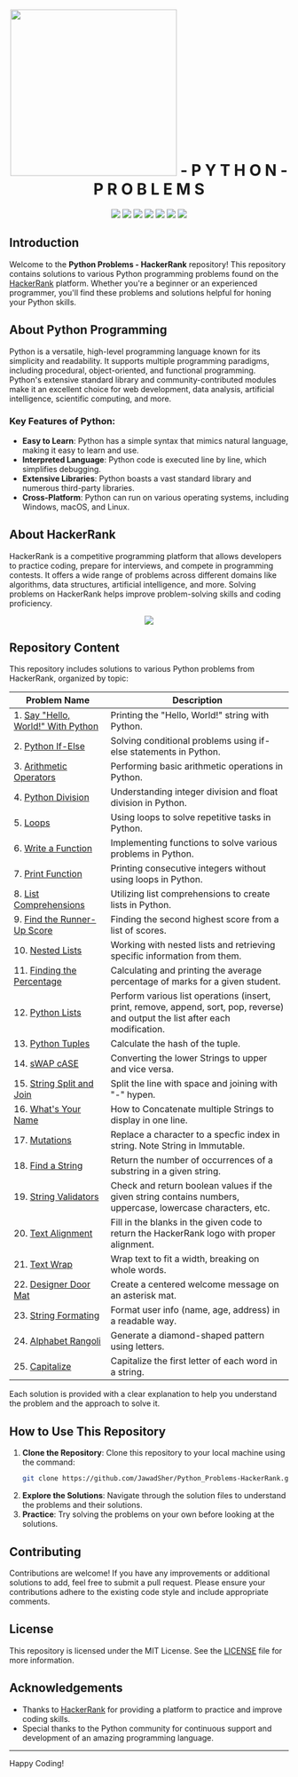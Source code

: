 <h1 align='center'>
    <img width='300px' src='https://www.hackerrank.com/wp-content/uploads/2018/08/hackerrank_logo.png'>
    - P Y T H O N - P R O B L E M S
</h1>

<div align="center">
    <img src="https://img.shields.io/badge/Problems%20Solved-11-brightgreen?style=flat-square">
    <img src="https://img.shields.io/github/contributors/JawadSher/Python_Problems-HackerRank?style=flat-square">
    <img src="https://img.shields.io/github/repo-size/JawadSher/Python_Problems-HackerRank?style=flat-square">
    <img src="https://img.shields.io/github/license/JawadSher/Python_Problems-HackerRank?style=flat-square">
    <img src="https://img.shields.io/github/stars/JawadSher/Python_Problems-HackerRank?style=flat-square">
    <img src="https://komarev.com/ghpvc/?username=JawadSher&label=Views&color=blueviolet&style=flat-square">
    <img src="https://img.shields.io/github/forks/JawadSher/Python_Problems-HackerRank?style=flat-square">
</div>


## Introduction
Welcome to the **Python Problems - HackerRank** repository! This repository contains solutions to various Python programming problems found on the [HackerRank](https://www.hackerrank.com/) platform. Whether you're a beginner or an experienced programmer, you'll find these problems and solutions helpful for honing your Python skills.

## About Python Programming
Python is a versatile, high-level programming language known for its simplicity and readability. It supports multiple programming paradigms, including procedural, object-oriented, and functional programming. Python's extensive standard library and community-contributed modules make it an excellent choice for web development, data analysis, artificial intelligence, scientific computing, and more.

### Key Features of Python:
- **Easy to Learn**: Python has a simple syntax that mimics natural language, making it easy to learn and use.
- **Interpreted Language**: Python code is executed line by line, which simplifies debugging.
- **Extensive Libraries**: Python boasts a vast standard library and numerous third-party libraries.
- **Cross-Platform**: Python can run on various operating systems, including Windows, macOS, and Linux.

## About HackerRank
HackerRank is a competitive programming platform that allows developers to practice coding, prepare for interviews, and compete in programming contests. It offers a wide range of problems across different domains like algorithms, data structures, artificial intelligence, and more. Solving problems on HackerRank helps improve problem-solving skills and coding proficiency.
<p align='center'><img src='https://cdn.dribbble.com/users/1771471/screenshots/14108349/media/0d446f06dbc6f204fdcb138902df65c9.gif'></p>

## Repository Content
This repository includes solutions to various Python problems from HackerRank, organized by topic:

| Problem Name | Description |
|---|---|
| 1. [Say "Hello, World!" With Python](https://github.com/JawadSher/Python_Problems-HackerRank/tree/main/1%20-%20Say%20%22Hello%2C%20World%21%22%20With%20Python) | Printing the "Hello, World!" string with Python. |
| 2. [Python If-Else](https://github.com/JawadSher/Python_Problems-HackerRank/tree/main/2%20-%20Python%20If-Else) | Solving conditional problems using if-else statements in Python. |
| 3. [Arithmetic Operators](https://github.com/JawadSher/Python_Problems-HackerRank/tree/main/3%20-%20Arithmetic%20Operators) | Performing basic arithmetic operations in Python. |
| 4. [Python Division](https://github.com/JawadSher/Python_Problems-HackerRank/tree/main/4%20-%20Python%20Division) | Understanding integer division and float division in Python. |
| 5. [Loops](https://github.com/JawadSher/Python_Problems-HackerRank/tree/main/5%20-%20Loops) | Using loops to solve repetitive tasks in Python. |
| 6. [Write a Function](https://github.com/JawadSher/Python_Problems-HackerRank/tree/main/6%20-%20Write%20a%20Function) | Implementing functions to solve various problems in Python. |
| 7. [Print Function](https://github.com/JawadSher/Python_Problems-HackerRank/tree/main/7%20-%20Print%20Function) | Printing consecutive integers without using loops in Python. |
| 8. [List Comprehensions](https://github.com/JawadSher/Python_Problems-HackerRank/tree/main/8%20-%20List%20Comprehensions) | Utilizing list comprehensions to create lists in Python. |
| 9. [Find the Runner-Up Score](https://github.com/JawadSher/Python_Problems-HackerRank/tree/main/9%20-%20Find%20the%20Runner-Up%20Score) | Finding the second highest score from a list of scores. |
| 10. [Nested Lists](https://github.com/JawadSher/Python_Problems-HackerRank/tree/main/10%20-%20Nested%20Lists) | Working with nested lists and retrieving specific information from them. |
| 11. [Finding the Percentage](https://github.com/JawadSher/Python_Problems-HackerRank/tree/main/11%20-%20Finding%20the%20Percentage) | Calculating and printing the average percentage of marks for a given student. |
| 12. [Python Lists](https://github.com/JawadSher/Python_Problems-HackerRank/tree/main/12%20-%20Python%20%20Lists) | Perform various list operations (insert, print, remove, append, sort, pop, reverse) and output the list after each modification. |
| 13. [Python Tuples](https://github.com/JawadSher/Python_Problems-HackerRank/tree/main/13%20-%20Python%20Tuples) | Calculate the hash of the tuple. |
| 14. [sWAP cASE](https://github.com/JawadSher/Python_Problems-HackerRank/tree/main/14%20-%20sWAP%20cASE) | Converting the lower Strings to upper and vice versa. |
| 15. [String Split and Join](https://github.com/JawadSher/Python_Problems-HackerRank/tree/main/15%20-%20String%20Split%20and%20Join) | Split the line with space and joining with "-" hypen. |
| 16. [What's Your Name](https://github.com/JawadSher/Python_Problems-HackerRank/tree/main/16%20-%20What's%20Your%20Name) | How to Concatenate multiple Strings to display in one line. |
| 17. [Mutations](https://github.com/JawadSher/Python_Problems-HackerRank/tree/main/17%20-%20Mutations) | Replace a character to a specfic index in string. Note String in Immutable. |
| 18. [Find a String](https://github.com/JawadSher/Python_Problems-HackerRank/tree/main/18%20-%20Find%20a%20String) | Return the number of occurrences of a substring in a given string. |
| 19. [String Validators](https://github.com/JawadSher/Python_Problems-HackerRank/tree/main/19%20-%20String%20Validators) | Check and return boolean values if the given string contains numbers, uppercase, lowercase characters, etc. |
| 20. [Text Alignment](https://github.com/JawadSher/Python_Problems-HackerRank/tree/main/20%20-%20Text%20Alignment) | Fill in the blanks in the given code to return the HackerRank logo with proper alignment. |
| 21. [Text Wrap](https://github.com/JawadSher/Python_Problems-HackerRank/tree/main/21%20-%20Text%20Wrap) | Wrap text to fit a width, breaking on whole words.
| 22. [Designer Door Mat](https://github.com/JawadSher/Python_Problems-HackerRank/tree/main/22%20-%20Designer%20Door%20Mat) | Create a centered welcome message on an asterisk mat.
| 23. [String Formating](https://github.com/JawadSher/Python_Problems-HackerRank/tree/main/23%20-%20String%20Formating) | Format user info (name, age, address) in a readable way.
| 24. [Alphabet Rangoli](https://github.com/JawadSher/Python_Problems-HackerRank/tree/main/24%20-%20Alphabet%20Rangoli) | Generate a diamond-shaped pattern using letters.
| 25. [Capitalize](https://github.com/JawadSher/Python_Problems-HackerRank/tree/main/25%20-%20Capitalize) | Capitalize the first letter of each word in a string.




Each solution is provided with a clear explanation to help you understand the problem and the approach to solve it.

## How to Use This Repository
1. **Clone the Repository**: Clone this repository to your local machine using the command:
    ```sh
    git clone https://github.com/JawadSher/Python_Problems-HackerRank.git
    ```
2. **Explore the Solutions**: Navigate through the solution files to understand the problems and their solutions.
3. **Practice**: Try solving the problems on your own before looking at the solutions.

## Contributing
Contributions are welcome! If you have any improvements or additional solutions to add, feel free to submit a pull request. Please ensure your contributions adhere to the existing code style and include appropriate comments.

## License
This repository is licensed under the MIT License. See the [LICENSE](LICENSE) file for more information.

## Acknowledgements
- Thanks to [HackerRank](https://www.hackerrank.com/) for providing a platform to practice and improve coding skills.
- Special thanks to the Python community for continuous support and development of an amazing programming language.

---

Happy Coding!


